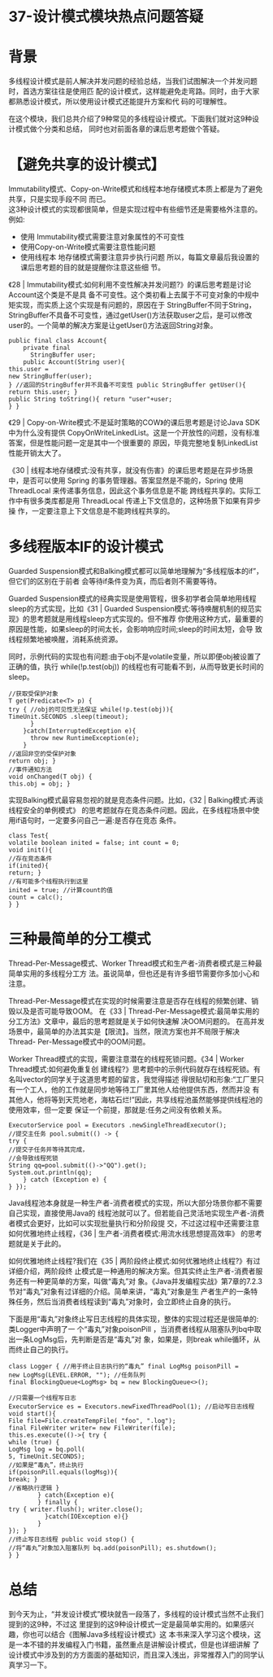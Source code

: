 # 37-设计模式模块热点问题答疑

# 背景
多线程设计模式是前人解决并发问题的经验总结，当我们试图解决一个并发问题时，首选方案往往是使用匹 配的设计模式，这样能避免走弯路。同时，由于大家都熟悉设计模式，所以使用设计模式还能提升方案和代 码的可理解性。

在这个模块，我们总共介绍了9种常见的多线程设计模式。下面我们就对这9种设计模式做个分类和总结， 同时也对前面各章的课后思考题做个答疑。

# 【避免共享的设计模式】
Immutability模式、Copy-on-Write模式和线程本地存储模式本质上都是为了避免共享，只是实现手段不同 而已。     
这3种设计模式的实现都很简单，但是实现过程中有些细节还是需要格外注意的。例如:
- 使用 Immutability模式需要注意对象属性的不可变性
- 使用Copy-on-Write模式需要注意性能问题
- 使用线程本 地存储模式需要注意异步执行问题
所以，每篇文章最后我设置的课后思考题的目的就是提醒你注意这些细 节。

《28 | Immutability模式:如何利用不变性解决并发问题?》的课后思考题是讨论Account这个类是不是具 备不可变性。这个类初看上去属于不可变对象的中规中矩实现，而实质上这个实现是有问题的，原因在于 StringBuffer不同于String，StringBuffer不具备不可变性，通过getUser()方法获取user之后，是可以修改 user的。一个简单的解决方案是让getUser()方法返回String对象。

```text
public final class Account{
    private final
      StringBuffer user;
    public Account(String user){
this.user =
new StringBuffer(user);
} //返回的StringBuffer并不具备不可变性 public StringBuffer getUser(){
return this.user; }
public String toString(){ return "user"+user;
} }
```

《29 | Copy-on-Write模式:不是延时策略的COW》的课后思考题是讨论Java SDK中为什么没有提供 CopyOnWriteLinkedList。这是一个开放性的问题，没有标准答案，但是性能问题一定是其中一个很重要的 原因，毕竟完整地复制LinkedList性能开销太大了。

《30 | 线程本地存储模式:没有共享，就没有伤害》的课后思考题是在异步场景中，是否可以使用 Spring 的事务管理器。答案显然是不能的，Spring 使用 ThreadLocal 来传递事务信息，因此这个事务信息是不能 跨线程共享的。实际工作中有很多类库都是用 ThreadLocal 传递上下文信息的，这种场景下如果有异步操 作，一定要注意上下文信息是不能跨线程共享的。

# 多线程版本IF的设计模式
Guarded Suspension模式和Balking模式都可以简单地理解为“多线程版本的if”，但它们的区别在于前者 会等待if条件变为真，而后者则不需要等待。

Guarded Suspension模式的经典实现是使用管程，很多初学者会简单地用线程sleep的方式实现，比如《31 | Guarded Suspension模式:等待唤醒机制的规范实现》的思考题就是用线程sleep方式实现的。但不推荐 你使用这种方式，最重要的原因是性能，如果sleep的时间太长，会影响响应时间;sleep的时间太短，会导 致线程频繁地被唤醒，消耗系统资源。

同时，示例代码的实现也有问题:由于obj不是volatile变量，所以即便obj被设置了正确的值，执行 while(!p.test(obj)) 的线程也有可能看不到，从而导致更长时间的sleep。
```text
//获取受保护对象
T get(Predicate<T> p) {
try { //obj的可⻅性无法保证 while(!p.test(obj)){
TimeUnit.SECONDS .sleep(timeout);
      }
    }catch(InterruptedException e){
      throw new RuntimeException(e);
    }
//返回非空的受保护对象
return obj; }
//事件通知方法
void onChanged(T obj) {
this.obj = obj; }
```

实现Balking模式最容易忽视的就是竞态条件问题。比如，《32 | Balking模式:再谈线程安全的单例模式》 的思考题就存在竞态条件问题。因此，在多线程场景中使用if语句时，一定要多问自己一遍:是否存在竞态 条件。
```text
class Test{
volatile boolean inited = false; int count = 0;
void init(){
//存在竞态条件 
if(inited){
return; }
//有可能多个线程执行到这里 
inited = true; //计算count的值
count = calc();
} }
```

# 三种最简单的分工模式

Thread-Per-Message模式、Worker Thread模式和生产者-消费者模式是三种最简单实用的多线程分工方 法。虽说简单，但也还是有许多细节需要你多加小心和注意。

Thread-Per-Message模式在实现的时候需要注意是否存在线程的频繁创建、销毁以及是否可能导致OOM。
 在《33 | Thread-Per-Message模式:最简单实用的分工方法》文章中，最后的思考题就是关于如何快速解 决OOM问题的。
 在高并发场景中，最简单的办法其实是【限流】。当然，限流方案也并不局限于解决Thread- Per-Message模式中的OOM问题。

Worker Thread模式的实现，需要注意潜在的线程死锁问题。《34 | Worker Thread模式:如何避免重复创 建线程?》思考题中的示例代码就存在线程死锁。有名叫vector的同学关于这道思考题的留言，我觉得描述 得很贴切和形象:“工厂里只有一个工人，他的工作就是同步地等待工厂里其他人给他提供东西，然而并没 有其他人，他将等到天荒地老，海枯石烂!”因此，共享线程池虽然能够提供线程池的使用效率，但一定要 保证一个前提，那就是:任务之间没有依赖关系。
```text
ExecutorService pool = Executors .newSingleThreadExecutor();
//提交主任务 pool.submit(() -> {
try {
//提交子任务并等待其完成，
//会导致线程死锁
String qq=pool.submit(()->"QQ").get(); 
System.out.println(qq);
    } catch (Exception e) {
} });
```        

Java线程池本身就是一种生产者-消费者模式的实现，所以大部分场景你都不需要自己实现，直接使用Java的 线程池就可以了。但若能自己灵活地实现生产者-消费者模式会更好，比如可以实现批量执行和分阶段提 交，不过这过程中还需要注意如何优雅地终止线程，《36 | 生产者-消费者模式:用流水线思想提高效率》 的思考题就是关于此的。

如何优雅地终止线程?我们在《35 | 两阶段终止模式:如何优雅地终止线程?》有过详细介绍，两阶段终 止模式是一种通用的解决方案。但其实终止生产者-消费者服务还有一种更简单的方案，叫做“毒丸”对 象。《Java并发编程实战》第7章的7.2.3节对“毒丸”对象有过详细的介绍。简单来讲，“毒丸”对象是生 产者生产的一条特殊任务，然后当消费者线程读到“毒丸”对象时，会立即终止自身的执行。

下面是用“毒丸”对象终止写日志线程的具体实现，整体的实现过程还是很简单的:类Logger中声明了一 个“毒丸”对象poisonPill ，当消费者线程从阻塞队列bq中取出一条LogMsg后，先判断是否是“毒丸”对 象，如果是，则break while循环，从而终止自己的执行。

```text
class Logger { //用于终止日志执行的“毒丸” final LogMsg poisonPill =
new LogMsg(LEVEL.ERROR, ""); //任务队列
final BlockingQueue<LogMsg> bq = new BlockingQueue<>();
 
//只需要一个线程写日志 
ExecutorService es = Executors.newFixedThreadPool(1); //启动写日志线程
void start(){
File file=File.createTempFile( "foo", ".log");
final FileWriter writer= new FileWriter(file);
this.es.execute(()->{ try {
while (true) {
LogMsg log = bq.poll(
5, TimeUnit.SECONDS); 
//如果是“毒丸”，终止执行 
if(poisonPill.equals(logMsg)){
break; }
//省略执行逻辑 }
        } catch(Exception e){
        } finally {
try { writer.flush(); writer.close();
          }catch(IOException e){}
        }
}); }
//终止写日志线程 public void stop() {
//将“毒丸”对象加入阻塞队列 bq.add(poisonPill); es.shutdown();
} }
```

# 总结
到今天为止，“并发设计模式”模块就告一段落了，多线程的设计模式当然不止我们提到的这9种，不过这 里提到的这9种设计模式一定是最简单实用的。如果感兴趣，你也可以结合《图解Java多线程设计模式》这 本书来深入学习这个模块，这是一本不错的并发编程入门书籍，虽然重点是讲解设计模式，但是也详细讲解 了设计模式中涉及到的方方面面的基础知识，而且深入浅出，非常推荐入门的同学认真学习一下。

































































